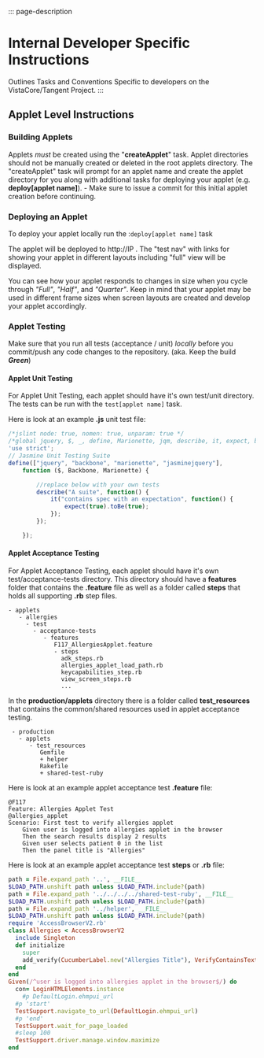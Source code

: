 ::: page-description
# Internal Developer Specific Instructions #
Outlines Tasks and Conventions Specific to developers on the VistaCore/Tangent Project.
:::

## Applet Level Instructions ##
### Building Applets ###

Applets _must_ be created using the "**createApplet**" task.  Applet directories should not be manually created or deleted in the root applets directory.   The "createApplet" task will prompt for an applet name and create the applet directory for you along with additional tasks for deploying your applet (e.g. **deploy[applet name]**).  - Make sure to issue a commit for this initial applet creation before continuing.

### Deploying an Applet ###
To deploy your applet locally run the :`deploy[applet name]` task

The applet will be deployed to http://IP             .  The "test nav" with links for showing your applet in different layouts including "full" view will be displayed.

You can see how your applet responds to changes in size when you cycle through _"Full"_, _"Half"_, and _"Quarter"_. Keep in mind that your applet may be used in different frame sizes when screen layouts are created and develop your applet accordingly.

### Applet Testing ###
Make sure that you run all tests (acceptance / unit) _locally_ before you commit/push any code changes to the repository.
(aka. Keep the build **_Green_**)

#### Applet Unit Testing ####
For Applet Unit Testing, each applet should have it's own test/unit directory.  The tests can be run with the `test[applet name]` task.

Here is look at an example **.js** unit test file:

```JavaScript
/*jslint node: true, nomen: true, unparam: true */
/*global jquery, $, _, define, Marionette, jqm, describe, it, expect, beforeEach, spyOn */
'use strict';
// Jasmine Unit Testing Suite
define(["jquery", "backbone", "marionette", "jasminejquery"],
    function ($, Backbone, Marionette) {

        //replace below with your own tests
        describe("A suite", function() {
            it("contains spec with an expectation", function() {
                expect(true).toBe(true);
            });
        });

    });
```

#### Applet Acceptance Testing ####
For Applet Acceptance Testing, each applet should have it's own test/acceptance-tests directory.  This directory should have a **features** folder that contains the **.feature** file as well as a folder called **steps** that holds all supporting **.rb** step files.

```
- applets
   - allergies
     - test
       - acceptance-tests
          - features
             F117_AllergiesApplet.feature
             - steps
               adk_steps.rb
               allergies_applet_load_path.rb
               keycapabilities_step.rb
               view_screen_steps.rb
               ...
```
In the **production/applets** directory there is a folder called **test_resources** that contains the common/shared resources used in applet acceptance testing.

```
 - production
   - applets
      - test_resources
         Gemfile
         + helper
         Rakefile
         + shared-test-ruby
```

Here is look at an example applet acceptance test **.feature** file:

```Feature
@F117
Feature: Allergies Applet Test
@allergies_applet
Scenario: First test to verify allergies applet
    Given user is logged into allergies applet in the browser
    Then the search results display 2 results
    Given user selects patient 0 in the list
    Then the panel title is "Allergies"
```

Here is look at an example applet acceptance test **steps** or **.rb** file:

```Ruby
path = File.expand_path '..', __FILE__
$LOAD_PATH.unshift path unless $LOAD_PATH.include?(path)
path = File.expand_path '../../../../shared-test-ruby', __FILE__
$LOAD_PATH.unshift path unless $LOAD_PATH.include?(path)
path = File.expand_path '../helper', __FILE__
$LOAD_PATH.unshift path unless $LOAD_PATH.include?(path)
require 'AccessBrowserV2.rb'
class Allergies < AccessBrowserV2
  include Singleton
  def initialize
    super
    add_verify(CucumberLabel.new("Allergies Title"), VerifyContainsText.new, AccessHtmlElement.new(:css, "#applet-main h3.panel-title"))
  end
end
Given(/^user is logged into allergies applet in the browser$/) do
  con= LoginHTMLElements.instance
    #p DefaultLogin.ehmpui_url
  #p 'start'
  TestSupport.navigate_to_url(DefaultLogin.ehmpui_url)
  #p 'end'
  TestSupport.wait_for_page_loaded
  #sleep 100
  TestSupport.driver.manage.window.maximize
end
```
